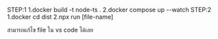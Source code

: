 STEP:1
1.docker build -t node-ts .
2.docker compose up --watch
STEP:2
1.docker cd dist
2.npx run [file-name]

สามารถแก้ไข file ใน vs code ได้เลย
